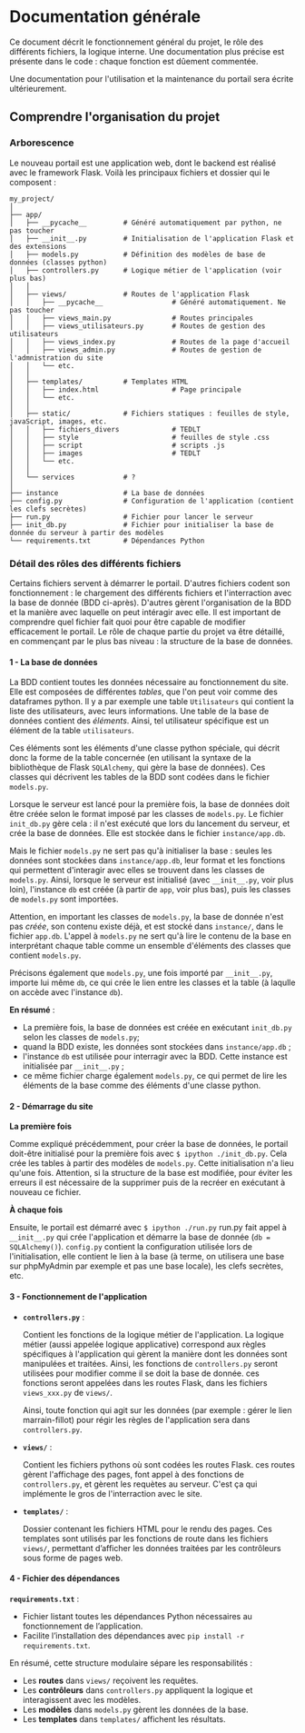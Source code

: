 # Documentation générale

Ce document décrit le fonctionnement général du projet, le rôle des différents fichiers, la logique interne. Une documentation plus précise est présente dans le code : chaque fonction est dûement commentée. 

Une documentation pour l'utilisation et la maintenance du portail sera écrite ultérieurement. 

## Comprendre l'organisation du projet

### Arborescence

Le nouveau portail est une application web, dont le backend est réalisé avec le framework Flask. Voilà les principaux fichiers et dossier qui le composent : 

```
my_project/
│
├── app/
│   ├── __pycache__         # Généré automatiquement par python, ne pas toucher
│   ├── __init__.py         # Initialisation de l'application Flask et des extensions
│   ├── models.py           # Définition des modèles de base de données (classes python)
│   ├── controllers.py      # Logique métier de l'application (voir plus bas)
│   │
│   ├── views/              # Routes de l'application Flask
│   │   ├── __pycache__                 # Généré automatiquement. Ne pas toucher
│   │   ├── views_main.py               # Routes principales
│   │   ├── views_utilisateurs.py       # Routes de gestion des utilisateurs
│   │   ├── views_index.py              # Routes de la page d'accueil
│   │   ├── views_admin.py              # Routes de gestion de l'admnistration du site
│   │   └── etc.
│   │   
│   ├── templates/          # Templates HTML
│   │   ├── index.html                  # Page principale
│   │   └── etc.
│   │
│   ├── static/             # Fichiers statiques : feuilles de style, javaScript, images, etc. 
│   │   ├── fichiers_divers             # TEDLT
│   │   ├── style                       # feuilles de style .css
│   │   ├── script                      # scripts .js
│   │   ├── images                      # TEDLT
│   │   └── etc.
│   │  
│   └── services            # ?  
│
├── instance                # La base de données
├── config.py               # Configuration de l'application (contient les clefs secrètes)
├── run.py                  # Fichier pour lancer le serveur 
├── init_db.py              # Fichier pour initialiser la base de donnée du serveur à partir des modèles
└── requirements.txt        # Dépendances Python
```

### Détail des rôles des différents fichiers

Certains fichiers servent à démarrer le portail. D'autres fichiers codent son fonctionnement : le chargement des différents fichiers et l'interraction avec la base de donnée (BDD ci-après). D'autres gèrent l'organisation de la BDD et la manière avec laquelle on peut intéragir avec elle. Il est important de comprendre quel fichier fait quoi pour être capable de modifier efficacement le portail. Le rôle de chaque partie du projet va être détaillé, en commençant par le plus bas niveau : la structure de la base de données. 

#### 1 - La base de données

La BDD contient toutes les données nécessaire au fonctionnement du site. Elle est composées de différentes *tables*, que l'on peut voir comme des dataframes python. Il y a par exemple une table `Utilisateurs` qui contient la liste des utilisateurs, avec leurs informations. Une table de la base de données contient des *éléments*. Ainsi, tel utilisateur spécifique est un élément de la table `utilisateurs`. 

Ces éléments sont les éléments d'une classe python spéciale, qui décrit donc la forme de la table concernée (en utilisant la syntaxe de la bibliothèque de Flask `SQLAlchemy`, qui gère la base de données). Ces classes qui décrivent les tables de la BDD sont codées dans le fichier `models.py`. 

Lorsque le serveur est lancé pour la première fois, la base de données doit être créée selon le format imposé par les classes de `models.py`. Le fichier `init_db.py` gère cela : il n'est exécuté que lors du lancement du serveur, et crée la base de données. Elle est stockée dans le fichier `instance/app.db`. 

Mais le fichier `models.py` ne sert pas qu'à initialiser la base : seules les données sont stockées dans `instance/app.db`, leur format et les fonctions qui permettent d'interagir avec elles se trouvent dans les classes de `models.py`. Ainsi, lorsque le serveur est initialisé (avec `__init__.py`, voir plus loin), l'instance `db` est créée (à partir de `app`, voir plus bas), puis les classes de `models.py` sont importées. 

Attention, en important les classes de `models.py`, la base de donnée n'est pas *créée*, son contenu existe déjà, et est stocké dans `instance/`, dans le fichier `app.db`. L'appel à `models.py` ne sert qu'à lire le contenu de la base en interprétant chaque table comme un ensemble d'éléments des classes que contient `models.py`. 

Précisons également que `models.py`, une fois importé par `__init__.py`, importe lui même `db`, ce qui crée le lien entre les classes et la table (à laqulle on accède avec l'instance `db`). 

**En résumé** :
- La première fois, la base de données est créée en exécutant `init_db.py` selon les classes de `models.py`;
- quand la BDD existe, les données sont stockées dans `instance/app.db` ;
- l'instance `db` est utilisée pour interragir avec la BDD. Cette instance est initialisée par `__init__.py` ;
- ce même fichier charge également `models.py`, ce qui permet de lire les éléments de la base comme des éléments d'une classe python.

#### 2 - Démarrage du site

**La première fois**

Comme expliqué précédemment, pour créer la base de données, le portail doit-être initialisé pour la première fois avec `$ ipython ./init_db.py`. Cela crée les tables à partir des modèles de `models.py`. Cette initialisation n'a lieu qu'une fois. Attention, si la structure de la base est modifiée, pour éviter les erreurs il est nécessaire de la supprimer puis de la recréer en exécutant à nouveau ce fichier. 

**À chaque fois**

Ensuite, le portail est démarré avec `$ ipython ./run.py`
run.py fait appel à `__init__.py` qui crée l'application et démarre la base de donnée (`db = SQLAlchemy()`).  `config.py` contient la configuration utilisée lors de l'initialisation, elle contient le lien à la base (à terme, on utilisera une base sur phpMyAdmin par exemple et pas une base locale), les clefs secrètes, etc. 

#### 3 - Fonctionnement de l'application

- **`controllers.py`** : 

  Contient les fonctions de la logique métier de l'application. La logique métier (aussi appelée logique applicative) correspond aux règles spécifiques à l'application qui gèrent la manière dont les données sont manipulées et traitées. Ainsi, les fonctions de `controllers.py` seront utilisées pour modifier comme il se doit la base de donnée. ces fonctions seront appelées dans les routes Flask, dans les fichiers `views_xxx.py` de `views/`. 

  Ainsi, toute fonction qui agit sur les données (par exemple : gérer le lien marrain-fillot) pour régir les règles de l'application sera dans `controllers.py`.

- **`views/`** :

  Contient les fichiers pythons où sont codées les routes Flask. ces routes gèrent l'affichage des pages, font appel à des fonctions de `controllers.py`, et gèrent les requètes au serveur. C'est ça qui implémente le gros de l'interraction avec le site. 

- **`templates/`** :

  Dossier contenant les fichiers HTML pour le rendu des pages. Ces templates sont utilisés par les fonctions de route dans les fichiers `views/`, permettant d’afficher les données traitées par les contrôleurs sous forme de pages web.

#### 4 - Fichier des dépendances

**`requirements.txt`** :
  - Fichier listant toutes les dépendances Python nécessaires au fonctionnement de l’application.
  - Facilite l’installation des dépendances avec `pip install -r requirements.txt`.


En résumé, cette structure modulaire sépare les responsabilités :
- Les **routes** dans `views/` reçoivent les requêtes.
- Les **contrôleurs** dans `controllers.py` appliquent la logique et interagissent avec les modèles.
- Les **modèles** dans `models.py` gèrent les données de la base.
- Les **templates** dans `templates/` affichent les résultats.